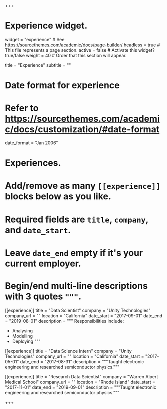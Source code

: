 +++
# Experience widget.
widget = "experience"  # See https://sourcethemes.com/academic/docs/page-builder/
headless = true  # This file represents a page section.
active = false  # Activate this widget? true/false
weight = 40  # Order that this section will appear.

title = "Experience"
subtitle = ""

# Date format for experience
#   Refer to https://sourcethemes.com/academic/docs/customization/#date-format
date_format = "Jan 2006"

# Experiences.
#   Add/remove as many `[[experience]]` blocks below as you like.
#   Required fields are `title`, `company`, and `date_start`.
#   Leave `date_end` empty if it's your current employer.
#   Begin/end multi-line descriptions with 3 quotes `"""`.
[[experience]]
  title = "Data Scientist"
  company = "Unity Technologies"
  company_url = ""
  location = "California"
  date_start = "2017-09-01"
  date_end = "2019-08-01"
  description = """
  Responsibilities include:
  
  * Analysing
  * Modelling
  * Deploying
  """

[[experience]]
  title = "Data Science Intern"
  company = "Unity Technologies"
  company_url = ""
  location = "California"
  date_start = "2017-05-01"
  date_end = "2017-08-31"
  description = """Taught electronic engineering and researched semiconductor physics."""


[[experience]]
  title = "Research Data Scientist"
  company = "Warren Alpert Medical School"
  company_url = ""
  location = "Rhode Island"
  date_start = "2017-11-01"
  date_end = "2019-09-01"
  description = """Taught electronic engineering and researched semiconductor physics."""


+++
